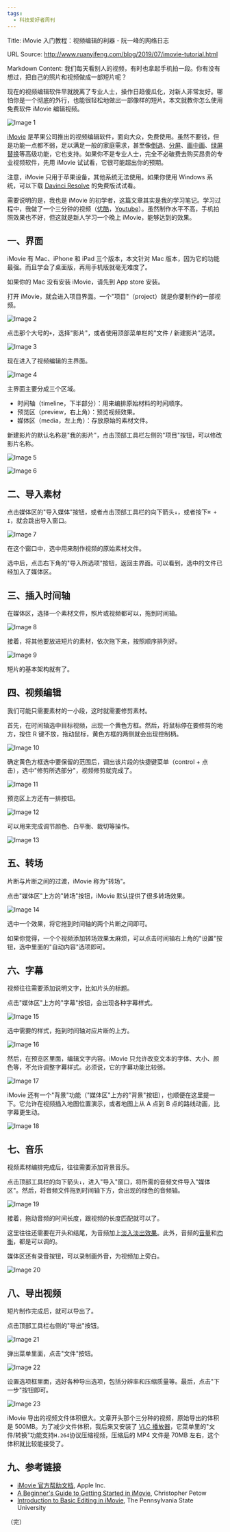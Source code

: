 ```yaml
---
tags:
  - 科技爱好者周刊
---
```

Title: iMovie 入门教程：视频编辑的利器 - 阮一峰的网络日志

URL Source: http://www.ruanyifeng.com/blog/2019/07/imovie-tutorial.html

Markdown Content:
我们每天看别人的视频，有时也拿起手机拍一段。你有没有想过，把自己的照片和视频做成一部短片呢？

现在的视频编辑软件早就脱离了专业人士，操作日趋傻瓜化，对新人非常友好。哪怕你是一个彻底的外行，也能很轻松地做出一部像样的短片。本文就教你怎么使用免费软件 iMovie 编辑视频。

![Image 1](https://www.wangbase.com/blogimg/asset/201907/bg2019071523.jpg)

[iMovie](https://support.apple.com/imovie) 是苹果公司推出的视频编辑软件，面向大众，免费使用。虽然不要钱，但是功能一点都不弱，足以满足一般的家庭需求，甚至像[倒退](https://help.apple.com/imovie/mac/10.1/?lang=zh-cn#/mov584384e12)、[分屏](https://help.apple.com/imovie/mac/10.1/?lang=zh-cn#/movb8c659f55)、[画中画](https://help.apple.com/imovie/mac/10.1/?lang=zh-cn#/mova1aaa682b)、[绿屏替换](https://help.apple.com/imovie/mac/10.1/?lang=zh-cn#/mov82da1338a)等高级功能，它也支持。如果你不是专业人士，完全不必破费去购买昂贵的专业视频软件，先用 iMovie 试试看，它很可能超出你的预期。

注意，iMovie 只用于苹果设备，其他系统无法使用。如果你使用 Windows 系统，可以下载 [Davinci Resolve](https://www.blackmagicdesign.com/products/davinciresolve/) 的免费版试试看。

需要说明的是，我也是 iMovie 的初学者，这篇文章其实是我的学习笔记。学习过程中，我做了一个三分钟的视频（[优酷](http://v.youku.com/v_show/id_XNDI3MzA5ODY5Mg==.html)，[Youtube](https://www.youtube.com/watch?v=3Kh5-sEE_kk)）。虽然制作水平不高，手机拍照效果也不好，但这就是新人学习一个晚上 iMovie，能够达到的效果。

一、界面
----

iMovie 有 Mac、iPhone 和 iPad 三个版本，本文针对 Mac 版本，因为它的功能最强。而且学会了桌面版，再用手机版就毫无难度了。

如果你的 Mac 没有安装 iMovie，请先到 App store 安装。

打开 iMovie，就会进入项目界面。一个"项目"（project）就是你要制作的一部视频。

![Image 2](https://www.wangbase.com/blogimg/asset/201907/bg2019071501.jpg)

点击那个大号的`+`，选择"影片"，或者使用顶部菜单栏的"文件 / 新建影片"选项。

![Image 3](https://www.wangbase.com/blogimg/asset/201907/bg2019071502.jpg)

现在进入了视频编辑的主界面。

![Image 4](https://www.wangbase.com/blogimg/asset/201907/bg2019071503.jpg)

主界面主要分成三个区域。

*   时间轴（timeline，下半部分）：用来编排原始材料的时间顺序。
*   预览区（preview，右上角）：预览视频效果。
*   媒体区（media，左上角）：存放原始的素材文件。

新建影片的默认名称是"我的影片"，点击顶部工具栏左侧的"项目"按钮，可以修改影片名称。

![Image 5](https://www.wangbase.com/blogimg/asset/201907/bg2019071521.jpg)

![Image 6](https://www.wangbase.com/blogimg/asset/201907/bg2019071522.jpg)

二、导入素材
------

点击媒体区的"导入媒体"按钮，或者点击顶部工具栏的向下箭头`↓`，或者按下`⌘ + I`，就会跳出导入窗口。

![Image 7](https://www.wangbase.com/blogimg/asset/201907/bg2019071504.jpg)

在这个窗口中，选中用来制作视频的原始素材文件。

选中后，点击右下角的"导入所选项"按钮，返回主界面。可以看到，选中的文件已经加入了媒体区。

三、插入时间轴
-------

在媒体区，选择一个素材文件，照片或视频都可以，拖到时间轴。

![Image 8](https://www.wangbase.com/blogimg/asset/201907/bg2019071505.jpg)

接着，将其他要放进短片的素材，依次拖下来，按照顺序排列好。

![Image 9](https://www.wangbase.com/blogimg/asset/201907/bg2019071506.jpg)

短片的基本架构就有了。

四、视频编辑
------

我们可能只需要素材的一小段，这时就需要修剪素材。

首先，在时间轴选中目标视频，出现一个黄色方框。然后，将鼠标停在要修剪的地方，按住 R 键不放，拖动鼠标，黄色方框的两侧就会出现控制柄。

![Image 10](https://www.wangbase.com/blogimg/asset/201907/bg2019071507.jpg)

确定黄色方框选中要保留的范围后，调出该片段的快捷键菜单（control + 点击），选中"修剪所选部分"，视频修剪就完成了。

![Image 11](https://www.wangbase.com/blogimg/asset/201907/bg2019071508.jpg)

预览区上方还有一排按钮。

![Image 12](https://www.wangbase.com/blogimg/asset/201907/bg2019071510.jpg)

可以用来完成调节颜色、白平衡、裁切等操作。

![Image 13](https://www.wangbase.com/blogimg/asset/201907/bg2019071509.jpg)

五、转场
----

片断与片断之间的过渡，iMovie 称为"转场"。

点击"媒体区"上方的"转场"按钮，iMovie 默认提供了很多转场效果。

![Image 14](https://www.wangbase.com/blogimg/asset/201907/bg2019071511.jpg)

选中一个效果，将它拖到时间轴的两个片断之间即可。

如果你觉得，一个个视频添加转场效果太麻烦，可以点击时间轴右上角的"设置"按钮，选中里面的"自动内容"选项即可。

六、字幕
----

视频往往需要添加说明文字，比如片头的标题。

点击"媒体区"上方的"字幕"按钮，会出现各种字幕样式。

![Image 15](https://www.wangbase.com/blogimg/asset/201907/bg2019071512.jpg)

选中需要的样式，拖到时间轴对应片断的上方。

![Image 16](https://www.wangbase.com/blogimg/asset/201907/bg2019071513.jpg)

然后，在预览区里面，编辑文字内容。iMovie 只允许改变文本的字体、大小、颜色等，不允许调整字幕样式。必须说，它的字幕功能比较弱。

![Image 17](https://www.wangbase.com/blogimg/asset/201907/bg2019071514.jpg)

iMovie 还有一个"背景"功能（"媒体区"上方的"背景"按钮），也顺便在这里提一下。它允许在视频插入地图位置演示，或者地图上从 A 点到 B 点的路线动画，比字幕更生动。

![Image 18](https://www.wangbase.com/blogimg/asset/201907/bg2019071515.jpg)

七、音乐
----

视频素材编排完成后，往往需要添加背景音乐。

点击顶部工具栏的向下箭头`↓`，进入"导入"窗口，将所需的音频文件导入"媒体区"。然后，将音频文件拖到时间轴下方，会出现的绿色的音频轴。

![Image 19](https://www.wangbase.com/blogimg/asset/201907/bg2019071516.jpg)

接着，拖动音频的时间长度，跟视频的长度匹配就可以了。

这里往往还需要在开头和结尾，为音频加上[淡入淡出效果](https://help.apple.com/imovie/mac/10.1/?lang=zh-cn#/move7a2dcdc6)。此外，音频的[音量](https://help.apple.com/imovie/mac/10.1/?lang=zh-cn#/mov3b5ded23e)和[均衡](https://help.apple.com/imovie/mac/10.1/?lang=zh-cn#/mov86277afbd)，都是可以调的。

媒体区还有录音按钮，可以录制画外音，为视频加上旁白。

![Image 20](https://www.wangbase.com/blogimg/asset/201907/bg2019071517.jpg)

八、导出视频
------

短片制作完成后，就可以导出了。

点击顶部工具栏右侧的"导出"按钮。

![Image 21](https://www.wangbase.com/blogimg/asset/201907/bg2019071518.jpg)

弹出菜单里面，点击"文件"按钮。

![Image 22](https://www.wangbase.com/blogimg/asset/201907/bg2019071519.jpg)

设置选项框里面，选好各种导出选项，包括分辨率和压缩质量等。最后，点击"下一步"按钮即可。

![Image 23](https://www.wangbase.com/blogimg/asset/201907/bg2019071520.jpg)

iMovie 导出的视频文件体积很大。文章开头那个三分种的视频，原始导出的体积是 500MB。为了减少文件体积，我后来又安装了 [VLC 播放器](https://www.videolan.org/vlc/index.html)，它菜单里的"文件/转换"功能支持`H.264`协议压缩视频，压缩后的 MP4 文件是 70MB 左右，这个体积就比较能接受了。

九、参考链接
------

*   [iMovie 官方帮助文档](https://help.apple.com/imovie/mac/10.1/?lang=zh-cn#/mov5ec96da08), Apple Inc.
*   [A Beginner's Guide to Getting Started in iMovie](https://blog.storyblocks.com/video-tutorials/getting-started-imovie/), Christopher Petow
*   [Introduction to Basic Editing in iMovie](https://mediacommons.psu.edu/2017/12/03/introduction-to-basic-editing-in-imovie/), The Pennsylvania State University

（完）
